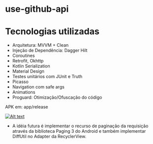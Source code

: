 # use-github-api

# Tecnologias utilizadas

- Arquitetura: MVVM + Clean
- Injeção de Dependência: Dagger Hilt
- Coroutines
- Retrofit, Okhttp
- Kotlin Serialization
- Material Design
- Testes unitários com JUnit e Truth
- Picasso
- Navigation com safe args
- Animations
- Proguard: Otimização/Ofuscação do código

APK em: app/release

[![Alt text](https://img.youtube.com/vi/kr6nK-g9Vtw/0.jpg)](https://www.youtube.com/watch?v=W_o6YAxotDs)

- A idéia futura é implementar o recurso de paginação da requisição através da biblioteca Paging 3 do Android e também implementar DiffUtil no Adapter da RecyclerView.
